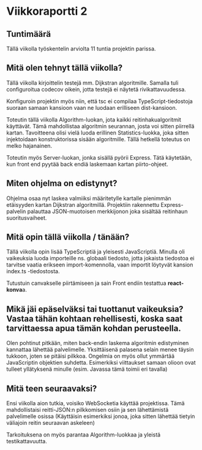 # Viikkoraportti 2

## Tuntimäärä

Tällä viikolla työskentelin arviolta 11 tuntia projektin parissa.

## Mitä olen tehnyt tällä viikolla?

Tällä viikolla kirjoittelin testejä mm. Dijkstran algoritmille. Samalla tuli configuroitua codecov oikein, jotta testejä ei näytetä rivikattavuudessa.

Konfiguroin projektin myös niin, että tsc ei compilaa TypeScript-tiedostoja suoraan samaan kansioon vaan ne luodaan erilliseen dist-kansioon.

Toteutin tällä viikolla Algorithm-luokan, jota kaikki reitinhakualgoritmit käyttävät. Tämä mahdollistaa algoritmin seurannan, josta voi sitten piirrellä kartan. Tavoitteena olisi vielä luoda erillinen Statistics-luokka, joka sitten injektoidaan konstruktorissa sisään algoritmille. Tällä hetkellä toteutus on melko hajanainen.

Toteutin myös Server-luokan, jonka sisällä pyörii Express. Tätä käytetään, kun front end pyytää back endiä laskemaan kartan piirto-ohjeet.

## Miten ohjelma on edistynyt?

Ohjelma osaa nyt laskea valmiiksi määritetylle kartalle pienimmän etäisyyden kartan Dijkstran algoritmillä. Projektiin rakennettu Express-palvelin palauttaa JSON-muotoisen merkkijonon joka sisältää reitinhaun suoritusvaiheet.

## Mitä opin tällä viikolla / tänään?

Tällä viikolla opin lisää TypeScriptiä ja yleisesti JavaScriptiä. Minulla oli vaikeuksia luoda importeille ns. globaali tiedosto, jotta jokaista tiedostoa ei tarvitse vaatia erikseen import-komennolla, vaan importit löytyvät kansion index.ts -tiedostosta.

Tutustuin canvakselle piirtämiseen ja sain Front endiin testattua **react-konva**a.

## Mikä jäi epäselväksi tai tuottanut vaikeuksia? Vastaa tähän kohtaan rehellisesti, koska saat tarvittaessa apua tämän kohdan perusteella.

Olen pohtinut pitkään, miten back-endin laskema algoritmin edistyminen kannattaa lähettää palvelimelle. Yksittäisenä palasena selain menee täysin tukkoon, joten se pitäisi pilkkoa. Ongelmia on myös ollut ymmärtää JavaScriptin objektien suhdetta. Esimerkiksi viittaukset samaan olioon ovat tulleet yllätyksenä minulle (esim. Javassa tämä toimii eri tavalla)

## Mitä teen seuraavaksi?

Ensi viikolla aion tutkia, voisiko WebSocketia käyttää projektissa. Tämä mahdollistaisi reitti-JSON:n pilkkomisen osiin ja sen lähettämistä palvelimelle osissa (Käyttäisin esimerkiksi jonoa, joka sitten lähettää tietyin väliajoin reitin seuraavan askeleen)

Tarkoituksena on myös parantaa Algorithm-luokkaa ja yleistä testikattavuutta.